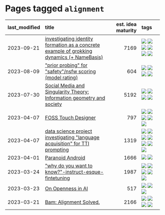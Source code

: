 # Pages tagged `alignment`

|last_modified|title|est. idea maturity|tags
|:---|:---|---:|:---|
|2023-09-21|[investigating identity formation as a concrete example of grokking dynamics (+ NameBasis)](../identity_grokking_dynamics.md)|7169|[![](https://img.shields.io/badge/tag-alignment-97a75e)](../tags/alignment.md) [![](https://img.shields.io/badge/tag-experimental-e839f4)](../tags/experimental.md) [![](https://img.shields.io/badge/tag-interpretability-98b52b)](../tags/interpretability.md) [![](https://img.shields.io/badge/tag-publication-394ee4)](../tags/publication.md) [![](https://img.shields.io/badge/tag-safety-5e378d)](../tags/safety.md) [![](https://img.shields.io/badge/tag-wip-abf295)](../tags/wip.md)|
|2023-08-09|["prior probing" for "safety"/nsfw scoring (model rating)](../prior_probing.md)|604|[![](https://img.shields.io/badge/tag-alignment-97a75e)](../tags/alignment.md) [![](https://img.shields.io/badge/tag-experimental-e839f4)](../tags/experimental.md) [![](https://img.shields.io/badge/tag-mechanistic_interpretability-29349d)](../tags/mechanistic_interpretability.md) [![](https://img.shields.io/badge/tag-wip-abf295)](../tags/wip.md)|
|2023-07-30|[Social Media and Singularity Theory: Information geometry and society](../social_singularities.md)|5192|[![](https://img.shields.io/badge/tag-alignment-97a75e)](../tags/alignment.md) [![](https://img.shields.io/badge/tag-information_geometry-fdf6a0)](../tags/information_geometry.md) [![](https://img.shields.io/badge/tag-philosophy-35d2ce)](../tags/philosophy.md) [![](https://img.shields.io/badge/tag-publication-394ee4)](../tags/publication.md)|
|2023-04-07|[FOSS Touch Designer](../FOSS_touch_designer.md)|797|[![](https://img.shields.io/badge/tag-alignment-97a75e)](../tags/alignment.md) [![](https://img.shields.io/badge/tag-animation-50c04b)](../tags/animation.md) [![](https://img.shields.io/badge/tag-publicgood-cc5ed7)](../tags/publicgood.md) [![](https://img.shields.io/badge/tag-tooling-1743a)](../tags/tooling.md) [![](https://img.shields.io/badge/tag-wip-abf295)](../tags/wip.md)|
|2023-04-07|[data science project investigating "language acquisition" for TTI prompting](../tti_language_aqcuisition.md)|1319|[![](https://img.shields.io/badge/tag-alignment-97a75e)](../tags/alignment.md) [![](https://img.shields.io/badge/tag-dataset-95bed6)](../tags/dataset.md) [![](https://img.shields.io/badge/tag-experimental-e839f4)](../tags/experimental.md) [![](https://img.shields.io/badge/tag-prompting-1dc0d1)](../tags/prompting.md) [![](https://img.shields.io/badge/tag-publication-394ee4)](../tags/publication.md) [![](https://img.shields.io/badge/tag-publicgood-cc5ed7)](../tags/publicgood.md) [![](https://img.shields.io/badge/tag-stability-dd597e)](../tags/stability.md)|
|2023-04-01|[Paranoid Android](../paranoid-android.md)|1666|[![](https://img.shields.io/badge/tag-alignment-97a75e)](../tags/alignment.md) [![](https://img.shields.io/badge/tag-experimental-e839f4)](../tags/experimental.md)|
|2023-03-24|["why do you want to know?"-instruct-esque-fintetuning](../whydoyouwantoknow.md)|1987|[![](https://img.shields.io/badge/tag-aiethics-ac8afc)](../tags/aiethics.md) [![](https://img.shields.io/badge/tag-alignment-97a75e)](../tags/alignment.md) [![](https://img.shields.io/badge/tag-dialogue-c979f)](../tags/dialogue.md) [![](https://img.shields.io/badge/tag-models-95c41e)](../tags/models.md) [![](https://img.shields.io/badge/tag-wip-abf295)](../tags/wip.md)|
|2023-03-23|[On Openness in AI](../on_openness_in_ai.md)|517|[![](https://img.shields.io/badge/tag-alignment-97a75e)](../tags/alignment.md) [![](https://img.shields.io/badge/tag-publication-394ee4)](../tags/publication.md) [![](https://img.shields.io/badge/tag-publicgood-cc5ed7)](../tags/publicgood.md)|
|2023-03-21|[Bam: Alignment Solved.](../ezmode_alignment.md)|2166|[![](https://img.shields.io/badge/tag-alignment-97a75e)](../tags/alignment.md) [![](https://img.shields.io/badge/tag-dataset-95bed6)](../tags/dataset.md) [![](https://img.shields.io/badge/tag-experimental-e839f4)](../tags/experimental.md) [![](https://img.shields.io/badge/tag-meta-dce8fa)](../tags/meta.md)|